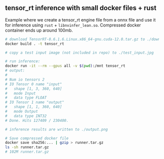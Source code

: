 tensor_rt inference with small docker files + rust
----

Example where we create a tensor_rt engine file from a onnx file and
use it for inference using `rust` + `libnvinfer_lean.so`. Compressed docker container
ends up around 100mb.

```bash
# download TensorRT-8.6.1.6.Linux.x86_64-gnu.cuda-12.0.tar.gz to ./downloads
docker build . -t tensor_rt

# copy a test input image (not included in repo) to ./test_input.jpg

# run inference:
docker run -it --rm --gpus all -v $(pwd):/mnt tensor_rt
# output:
#
# Num io tensors 2
# IO Tensor 0 name "input"
#   shape [1, 3, 360, 640]
#   mode Input
#   data type FLOAT
# IO Tensor 1 name "output"
#   shape [1, 1, 360, 640]
#   mode Output
#   data type INT32
# Done. Hits 127409 / 230400.

# inference results are written to ./output.png

# Save compressed docker file
docker save sha256:... | gzip > runner.tar.gz
ls -sh runner.tar.gz
# 102M runner.tar.gz
```
